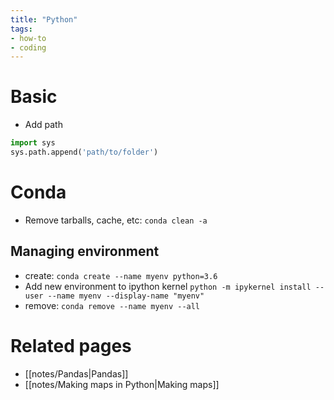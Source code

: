 ```yaml
---
title: "Python"
tags:
- how-to
- coding
---
```


# Basic
- Add path
```python
import sys
sys.path.append('path/to/folder')
```

# Conda
- Remove tarballs, cache, etc: `conda clean -a`

## Managing environment
- create: `conda create --name myenv python=3.6`
- Add new environment to ipython kernel
  `python -m ipykernel install --user --name myenv --display-name "myenv"`
- remove: `conda remove --name myenv --all`

# Related pages
- [[notes/Pandas|Pandas]]
- [[notes/Making maps in Python|Making maps]]